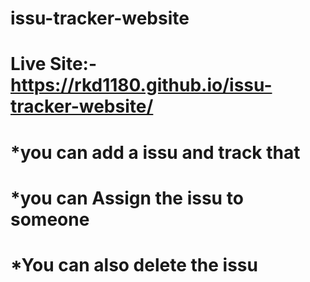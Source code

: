 # issu-tracker-website
# Live Site:- https://rkd1180.github.io/issu-tracker-website/
# *you can add a issu and track that
# *you can Assign the issu to someone
# *You can also delete the issu
